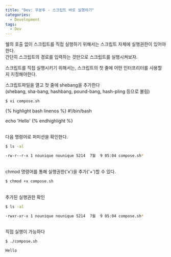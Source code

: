 ```yaml
---
title: "Dev: 우분투 - 스크립트 바로 실행하기"
categories:
  - Development
tags:
  - Dev
---
```


쉘의 호출 없이 스크립트를 직접 실행하기 위해서는 스크립트 자체에 실행권한이 있어야 한다.  
간단히 스크립트의 경로를 입력하는 것만으로 스크립트를 실행시켜보자.

<!--more-->

스크립트를 직접 실행시키기 위해서는, 스크립트의 첫 줄에 어떤 인터프리터를 사용할 지 지정해야한다. 

스크립트파일을 열고 첫 줄에 shebang을 추가한다  
(shebang, sha-bang, hashbang, pound-bang, hash-pling 등으로 불림)  

```bash
$ vi compose.sh
```

{% highlight bash linenos %}
#!/bin/bash

echo 'Hello'
{% endhighlight %}

<br/>
다음 명령어로 퍼미션을 확인한다.

```bash
$ ls -al

-rw-r--r-x 1 nounique nounique 5214  7월  9 05:04 compose.sh*
```

<br/>
chmod 명령어를 통해 실행권한('x')을 추가('+')할 수 있다.

```bash
$ chmod +x compose.sh
```

<br/>
추가된 실행권한 확인

```bash
$ ls -al

-rwxr-xr-x 1 nounique nounique 5214  7월  9 05:04 compose.sh*
```

<br/>
직접 실행이 가능하다

```bash
$ ./compose.sh

Hello
```
